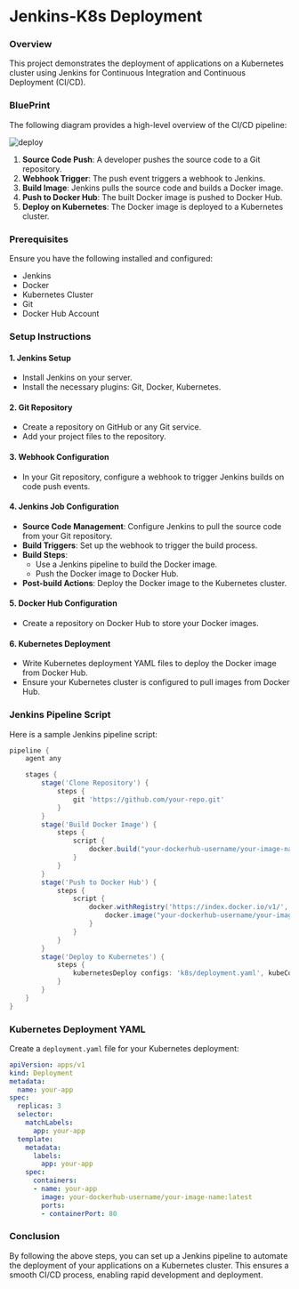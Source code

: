 # Jenkins-K8s Deployment

### Overview

This project demonstrates the deployment of applications on a Kubernetes cluster using Jenkins for Continuous Integration and Continuous Deployment (CI/CD).

### BluePrint

The following diagram provides a high-level overview of the CI/CD pipeline:

![deploy](https://github.com/alilotfi23/jenkins-K8s/assets/91953142/86eaafd7-832f-4fae-81cd-e32f58ac1e48)

1. **Source Code Push**: A developer pushes the source code to a Git repository.
2. **Webhook Trigger**: The push event triggers a webhook to Jenkins.
3. **Build Image**: Jenkins pulls the source code and builds a Docker image.
4. **Push to Docker Hub**: The built Docker image is pushed to Docker Hub.
5. **Deploy on Kubernetes**: The Docker image is deployed to a Kubernetes cluster.

### Prerequisites

Ensure you have the following installed and configured:

- Jenkins
- Docker
- Kubernetes Cluster
- Git
- Docker Hub Account

### Setup Instructions

#### 1. Jenkins Setup

- Install Jenkins on your server.
- Install the necessary plugins: Git, Docker, Kubernetes.

#### 2. Git Repository

- Create a repository on GitHub or any Git service.
- Add your project files to the repository.

#### 3. Webhook Configuration

- In your Git repository, configure a webhook to trigger Jenkins builds on code push events.

#### 4. Jenkins Job Configuration

- **Source Code Management**: Configure Jenkins to pull the source code from your Git repository.
- **Build Triggers**: Set up the webhook to trigger the build process.
- **Build Steps**:
  - Use a Jenkins pipeline to build the Docker image.
  - Push the Docker image to Docker Hub.
- **Post-build Actions**: Deploy the Docker image to the Kubernetes cluster.

#### 5. Docker Hub Configuration

- Create a repository on Docker Hub to store your Docker images.

#### 6. Kubernetes Deployment

- Write Kubernetes deployment YAML files to deploy the Docker image from Docker Hub.
- Ensure your Kubernetes cluster is configured to pull images from Docker Hub.

### Jenkins Pipeline Script

Here is a sample Jenkins pipeline script:

```groovy
pipeline {
    agent any

    stages {
        stage('Clone Repository') {
            steps {
                git 'https://github.com/your-repo.git'
            }
        }
        stage('Build Docker Image') {
            steps {
                script {
                    docker.build("your-dockerhub-username/your-image-name:latest")
                }
            }
        }
        stage('Push to Docker Hub') {
            steps {
                script {
                    docker.withRegistry('https://index.docker.io/v1/', 'dockerhub-credentials-id') {
                        docker.image("your-dockerhub-username/your-image-name:latest").push()
                    }
                }
            }
        }
        stage('Deploy to Kubernetes') {
            steps {
                kubernetesDeploy configs: 'k8s/deployment.yaml', kubeConfig: [path: 'path/to/kubeconfig']
            }
        }
    }
}
```

### Kubernetes Deployment YAML

Create a `deployment.yaml` file for your Kubernetes deployment:

```yaml
apiVersion: apps/v1
kind: Deployment
metadata:
  name: your-app
spec:
  replicas: 3
  selector:
    matchLabels:
      app: your-app
  template:
    metadata:
      labels:
        app: your-app
    spec:
      containers:
      - name: your-app
        image: your-dockerhub-username/your-image-name:latest
        ports:
        - containerPort: 80
```

### Conclusion

By following the above steps, you can set up a Jenkins pipeline to automate the deployment of your applications on a Kubernetes cluster. This ensures a smooth CI/CD process, enabling rapid development and deployment.
